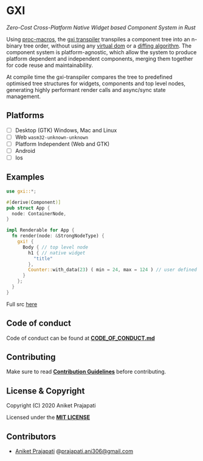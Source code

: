 # GXI
*Zero-Cost Cross-Platform Native Widget based Component System in Rust*

Using [proc-macros](https://doc.rust-lang.org/reference/procedural-macros.html),
the [gxi transpiler](gxi-transpiler/README.md) transpiles a component tree into an n-binary tree order, without using
any [virtual dom](https://reactjs.org/docs/faq-internals.html)
or a [diffing algorithm](https://reactjs.org/docs/reconciliation.html). The component system is platform-agnostic, which
allow the system to produce platform dependent and independent components, merging them together for code reuse and
maintainability.

At compile time the gxi-transpiler compares the tree to predefined optimised tree structures for widgets, components and
top level nodes, generating highly performant render calls and async/sync state management.

## Platforms

+ [ ] Desktop (GTK) Windows, Mac and Linux
+ [ ] Web `wasm32-unknown-unknown`
+ [ ] Platform Independent (Web and GTK)
+ [ ] Android
+ [ ] Ios

## Examples

```rust
use gxi::*;

#[derive(Component)]
pub struct App {
  node: ContainerNode,
}

impl Renderable for App {
  fn render(node: &StrongNodeType) {
    gxi! {
      Body { // top level node
        h1 { // native widget
          "title"
        },
        Counter::with_data(23) ( min = 24, max = 124 ) // user defined component
      }
    };
  }
}
```

Full src [here](examples)

## Code of conduct

Code of conduct can be found at **[CODE_OF_CONDUCT.md](CODE_OF_CONDUCT.md)**

## Contributing

Make sure to read **[Contribution Guidelines](CONTRIBUTING.md)** before contributing.

## License & Copyright

Copyright (C) 2020 Aniket Prajapati

Licensed under the **[MIT LICENSE](LICENSE)**

## Contributors

+ [Aniket Prajapati](https://aniketprajapati.me)
  @[prajapati.ani306@gmail.com](mailto:contact@aniketprajapati.me)
